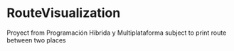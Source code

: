 # RouteVisualization
Proyect from Programación Hibrida y Multiplataforma subject to print route between two places
